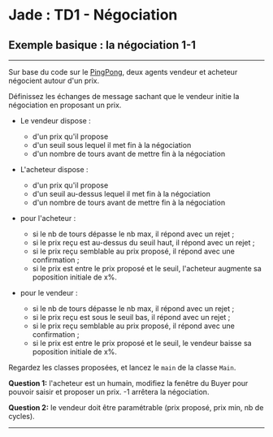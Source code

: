 # Jade : TD1 - Négociation

## Exemple basique : la négociation 1-1 
 
---

Sur base du code sur le [PingPong](https://github.com/EmmanuelADAM/jade/blob/master/pingPong/), deux agents 
vendeur et acheteur négocient autour d'un prix.

Définissez les échanges de message sachant que le vendeur initie la négociation en proposant un prix.
 - Le vendeur dispose : 
   - d'un prix qu'il propose
   - d'un seuil sous lequel il met fin à la négociation
   - d'un nombre de tours avant de mettre fin à la négociation

 - L'acheteur dispose :
   - d'un prix qu'il propose
   - d'un seuil au-dessus lequel il met fin à la négociation
   - d'un nombre de tours avant de mettre fin à la négociation

 - pour l'acheteur : 
   - si le nb de tours dépasse le nb max, il répond avec un rejet ;
   - si le prix reçu est au-dessus du seuil haut, il répond avec un rejet ;
   - si le prix reçu semblable au prix proposé, il répond avec une confirmation ;
   - si le prix est entre le prix proposé et le seuil, l'acheteur augmente sa poposition initiale de x%.

- pour le vendeur :
  - si le nb de tours dépasse le nb max, il répond avec un rejet ;
  - si le prix reçu est sous le seuil bas, il répond avec un rejet ;
  - si le prix reçu semblable au prix proposé, il répond avec une confirmation ;
  - si le prix est entre le prix proposé et le seuil, le vendeur baisse sa poposition initiale de x%.

Regardez les classes proposées, et lancez le `main` de la classe `Main`.

**Question 1:** l'acheteur est un humain, modifiez la fenêtre du Buyer pour pouvoir saisir et proposer un prix. -1 arrêtera la négociation.

**Question 2:** le vendeur doit être paramétrable (prix proposé, prix min, nb de cycles).




---